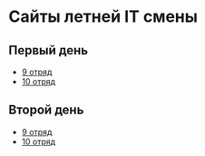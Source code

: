 # Сайты летней IT смены
## Первый день
*  [9 отряд](https://pylearn2017.github.io/summer/first/squad-9.md)
*  [10 отряд](https://github.com/user/repo/blob/branch/other_file.md)
## Второй день
*  [9 отряд](https://github.com/user/repo/blob/branch/other_file.md)
*  [10 отряд](https://github.com/user/repo/blob/branch/other_file.md)
